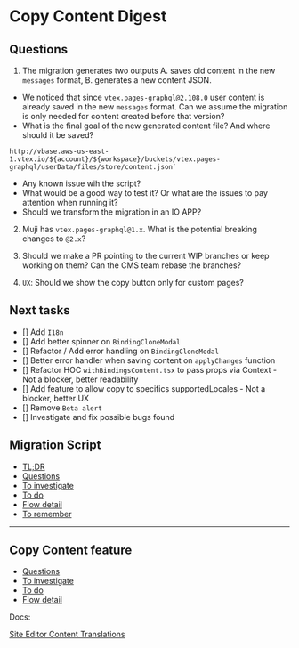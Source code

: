 # Copy Content Digest

## Questions

1. The migration generates two outputs A. saves old content in the new `messages` format, B. generates a new content JSON.
- We noticed that since `vtex.pages-graphql@2.108.0` user content is already saved in the new `messages` format. Can we assume the migration is only needed for content created before that version?
- What is the final goal of the new generated content file? And where should it be saved?

```
http://vbase.aws-us-east-1.vtex.io/${account}/${workspace}/buckets/vtex.pages-graphql/userData/files/store/content.json`
```
- Any known issue wih the script?
- What would be a good way to test it? Or what are the issues to pay attention when running it?
- Should we transform the migration in an IO APP?


2. Muji has `vtex.pages-graphql@1.x`. What is the potential breaking changes to `@2.x`?

3. Should we make a PR pointing to the current WIP branches or keep working on them? Can the CMS team rebase the branches?

4. `UX`: Should we show the copy button only for custom pages?

## Next tasks

- [] Add `I18n`
- [] Add better spinner on `BindingCloneModal`
- [] Refactor / Add error handling on `BindingCloneModal`
- [] Better error handler when saving content on `applyChanges` function
- [] Refactor HOC `withBindingsContent.tsx` to pass props via Context - Not a blocker, better readability
- [] Add feature to allow copy to specifics supportedLocales - Not a blocker, better UX
- [] Remove `Beta alert`
- [] Investigate and fix possible bugs found
## Migration Script
- [TL;DR](https://github.com/filafb/copy-content-digest/blob/main/docs/migrate-flow.md#tldr)
- [Questions](https://github.com/filafb/copy-content-digest/blob/main/docs/migrate-flow.md#questions)
- [To investigate](https://github.com/filafb/copy-content-digest/blob/main/docs/migrate-flow.md#to-investigate)
- [To do](https://github.com/filafb/copy-content-digest/blob/main/docs/migrate-flow.md#to-do)
- [Flow detail](https://github.com/filafb/copy-content-digest/blob/main/docs/migrate-flow.md#flow-detail)
- [To remember](https://github.com/filafb/copy-content-digest/blob/main/docs/migrate-flow.md#to-remember)


---

## Copy Content feature
- [Questions](https://github.com/filafb/copy-content-digest/blob/main/docs/copy-content-flow.md#questions)
- [To investigate](https://github.com/filafb/copy-content-digest/blob/main/docs/copy-content-flow.md#to-investigate)
- [To do](https://github.com/filafb/copy-content-digest/blob/main/docs/copy-content-flow.md#to-do)
- [Flow detail](https://github.com/filafb/copy-content-digest/blob/main/docs/copy-content-flow.md#flow-detail)

Docs:

[Site Editor Content Translations](https://www.notion.so/vtexhandbook/Site-Editor-Content-Translations-WIP-e9081727e7b443a08a89172c5c7f3e37)